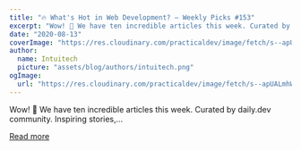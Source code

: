 ```yaml
---
title: "🔥 What's Hot in Web Development? — Weekly Picks #153"
excerpt: "Wow! 🤯 We have ten incredible articles this week. Curated by daily.dev community.  Inspiring stories,..."
date: "2020-08-13"
coverImage: "https://res.cloudinary.com/practicaldev/image/fetch/s--apUALmhW--/c_imagga_scale,f_auto,fl_progressive,h_420,q_auto,w_1000/https://dev-to-uploads.s3.amazonaws.com/i/kk9b8wb8fe6kfcyqsvgy.jpg"
author:
  name: Intuitech
  picture: "assets/blog/authors/intuitech.png"
ogImage:
  url: "https://res.cloudinary.com/practicaldev/image/fetch/s--apUALmhW--/c_imagga_scale,f_auto,fl_progressive,h_420,q_auto,w_1000/https://dev-to-uploads.s3.amazonaws.com/i/kk9b8wb8fe6kfcyqsvgy.jpg"
---
```


Wow! 🤯 We have ten incredible articles this week. Curated by daily.dev community.  Inspiring stories,...

[Read more](https://dev.to/dailydotdev/what-s-hot-in-web-development-weekly-picks-153-1jgb)
